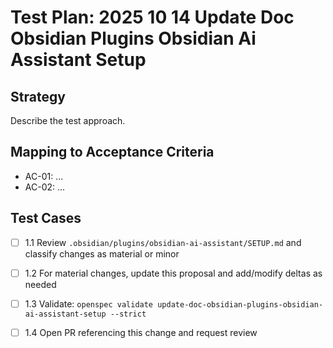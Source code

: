 # Test Plan: 2025 10 14 Update Doc Obsidian Plugins Obsidian Ai Assistant Setup

## Strategy

Describe the test approach.

## Mapping to Acceptance Criteria

- AC-01: ...
- AC-02: ...

## Test Cases

- [ ] 1.1 Review `.obsidian/plugins/obsidian-ai-assistant/SETUP.md` and classify changes as material or minor
- [ ] 1.2 For material changes, update this proposal and add/modify deltas as needed
- [ ] 1.3 Validate: `openspec validate update-doc-obsidian-plugins-obsidian-ai-assistant-setup --strict`
- [ ] 1.4 Open PR referencing this change and request review

